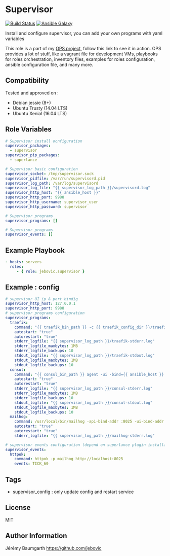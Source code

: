 Supervisor
==========

[![Build Status](https://travis-ci.org/jebovic/ansible-supervisor.svg?branch=master)](https://travis-ci.org/jebovic/ansible-supervisor) [![Ansible Galaxy](https://img.shields.io/badge/galaxy-jebovic.supervisor-blue.svg?style=flat)](https://galaxy.ansible.com/jebovic/supervisor)

Install and configure supervisor, you can add your own programs with yaml variables

This role is a part of my [OPS project](https://github.com/jebovic/ops), follow this link to see it in action. OPS provides a lot of stuff, like a vagrant file for development VMs, playbooks for roles orchestration, inventory files, examples for roles configuration, ansible configuration file, and many more.

Compatibility
-------------

Tested and approved on :

* Debian jessie (8+)
* Ubuntu Trusty (14.04 LTS)
* Ubuntu Xenial (16.04 LTS)

Role Variables
--------------

```yaml
# Supervisor install ocnfiguration
supervisor_packages:
  - supervisor
supervisor_pip_packages:
  - superlance

# Supervisor basic configuration
supervisor_socket: /tmp/supervisor.sock
supervisor_pidfile: /var/run/supervisord.pid
supervisor_log_path: /var/log/supervisord
supervisor_log_file: "{{ supervisor_log_path }}/supervisord.log"
supervisor_http_host: "{{ ansible_host }}"
supervisor_http_port: 9988
supervisor_http_username: supervisor_user
supervisor_http_password: supervisor

# Supervisor programs
supervisor_programs: []

# Supervisor programs
supervisor_events: []
```

Example Playbook
----------------

```yaml
- hosts: servers
  roles:
     - { role: jebovic.supervisor }
```

Example : config
----------------

```yaml
# supervisor UI ip & port bindig
supervisor_http_host: 127.0.0.1
supervisor_http_port: 9988
# supervisor programs configuration
supervisor_programs:
  traefik:
    command: "{{ traefik_bin_path }} -c {{ traefik_config_dir }}/traefik.toml"
    autostart: "true"
    autorestart: "true"
    stderr_logfile: "{{ supervisor_log_path }}/traefik-stderr.log"
    stderr_logfile_maxbytes: 1MB
    stderr_logfile_backups: 10
    stdout_logfile: "{{ supervisor_log_path }}/traefik-stdout.log"
    stdout_logfile_maxbytes: 1MB
    stdout_logfile_backups: 10
  consul:
    command: "{{ consul_bin_path }} agent -ui -bind={{ ansible_host }} -client=0.0.0.0 -node={{ ansible_fqdn }} -bootstrap -server -http-port {{ consul_http_port }} -data-dir={{ consul_data_dir }} -config-dir={{ consul_config_dir }} -domain={{ ansible_fqdn }}."
    autostart: "true"
    autorestart: "true"
    stderr_logfile: "{{ supervisor_log_path }}/consul-stderr.log"
    stderr_logfile_maxbytes: 1MB
    stderr_logfile_backups: 10
    stdout_logfile: "{{ supervisor_log_path }}/consul-stdout.log"
    stdout_logfile_maxbytes: 1MB
    stdout_logfile_backups: 10
  mailhog:
    command: /usr/local/bin/mailhog -api-bind-addr :8025 -ui-bind-addr :8025
    autostart: "true"
    autorestart: "true"
    stderr_logfile: "{{ supervisor_log_path }}/mailhog-stderr.log"

# supervisor events configuration (depend on superlance plugin installation)
supervisor_events:
  httpok:
    command: httpok -p mailhog http://localhost:8025
    events: TICK_60
```

Tags
----

* supervisor_config : only update config and restart service

License
-------

MIT

Author Information
------------------

Jérémy Baumgarth https://github.com/jebovic

